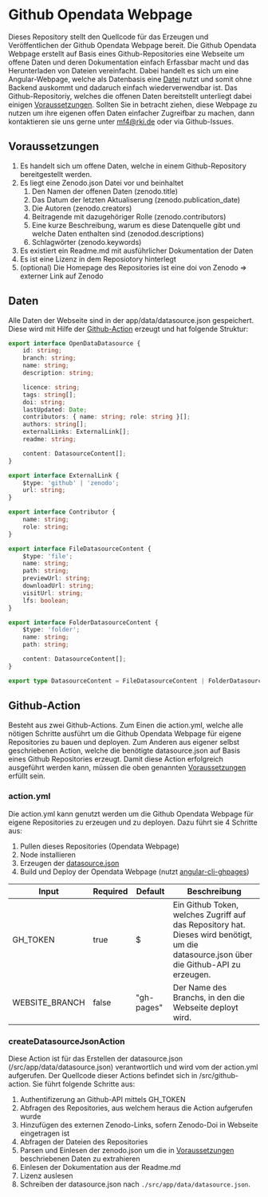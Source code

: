 # Github Opendata Webpage

Dieses Repository stellt den Quellcode für das Erzeugen und Veröffentlichen der Github Opendata Webpage bereit. Die Github Opendata Webpage erstellt auf Basis eines Github-Repositories eine Webseite um offene Daten und deren Dokumentation einfach Erfassbar macht und das Herunterladen von Dateien vereinfacht. Dabei handelt es sich um eine Angular-Webpage, welche als Datenbasis eine [Datei](#daten) nutzt und somit ohne Backend auskommt und dadaruch einfach wiederverwendbar ist. Das Github-Repositoriy, welches die offenen Daten bereitstellt unterliegt dabei einigen [Voraussetzungen](#Voraussetzungen). Sollten Sie in betracht ziehen, diese Webpage zu nutzen um ihre eigenen offen Daten einfacher Zugreifbar zu machen, dann kontaktieren sie uns gerne unter [mf4@rki.de](mailto:mf4@rki.de) oder via Github-Issues.

## Voraussetzungen

1. Es handelt sich um offene Daten, welche in einem Github-Repository bereitgestellt werden.
1. Es liegt eine Zenodo.json Datei vor und beinhaltet 
    1. Den Namen der offenen Daten (zenodo.title)
    1. Das Datum der letzten Aktualiserung (zenodo.publication_date)
    1. Die Autoren (zenodo.creators)
    1. Beitragende mit dazugehöriger Rolle (zenodo.contributors)
    1. Eine kurze Beschreibung, warum es diese Datenquelle gibt und welche Daten enthalten sind (zenodod.descriptions)
    1. Schlagwörter (zenodo.keywords)
1. Es existiert ein Readme.md mit ausführlicher Dokumentation der Daten
1. Es ist eine Lizenz in dem Reposiotory hinterlegt
1. (optional) Die Homepage des Repositories ist eine doi von Zenodo => externer Link auf Zenodo 

## Daten

Alle Daten der Webseite sind in der app/data/datasource.json gespeichert. Diese wird mit Hilfe der [Github-Action](#createDatasourceJsonAction) erzeugt und hat folgende Struktur:

```typescript
export interface OpenDataDatasource {
    id: string;
    branch: string;
    name: string;
    description: string;

    licence: string;
    tags: string[];
    doi: string;
    lastUpdated: Date;
    contributors: { name: string; role: string }[];
    authors: string[];
    externalLinks: ExternalLink[];
    readme: string;

    content: DatasourceContent[];
}

export interface ExternalLink {
    $type: 'github' | 'zenodo';
    url: string;
}

export interface Contributor {
    name: string;
    role: string;
}

export interface FileDatasourceContent {
    $type: 'file';
    name: string;
    path: string;
    previewUrl: string;
    downloadUrl: string;
    visitUrl: string;
    lfs: boolean;
}

export interface FolderDatasourceContent {
    $type: 'folder';
    name: string;
    path: string;

    content: DatasourceContent[];
}

export type DatasourceContent = FileDatasourceContent | FolderDatasourceContent;
```

## Github-Action

Besteht aus zwei Github-Actions. Zum Einen die action.yml, welche alle nötigen Schritte ausführt um die Github Opendata Webpage für eigene Repositories zu bauen und deployen. Zum Anderen aus eigener selbst geschriebenen Action, welche die benötigte datasource.json auf Basis eines Github Repositories erzeugt. Damit diese Action erfolgreich ausgeführt werden kann, müssen die oben genannten [Voraussetzungen](#voraussetzungen) erfüllt sein.

### action.yml

Die action.yml kann genutzt werden um die Github Opendata Webpage für eigene Repositories zu erzeugen und zu deployen. Dazu führt sie 4 Schritte aus:

1. Pullen dieses Repositories (Opendata Webpage)
2. Node installieren
3. Erzeugen der [datasource.json](#createDatasourceJsonAction)
4. Build und Deploy der Opendata Webpage (nutzt [angular-cli-ghpages](https://github.com/angular-schule/angular-cli-ghpages))

| Input          | Required | Default    | Beschreibung                                                                                                                            |
| -------------- | -------- | ---------- | --------------------------------------------------------------------------------------------------------------------------------------- |
| GH_TOKEN       | true     | $          | Ein Github Token, welches Zugriff auf das Repository hat. Dieses wird benötigt, um die datasource.json über die Github-API zu erzeugen. |
| WEBSITE_BRANCH | false    | "gh-pages" | Der Name des Branchs, in den die Webseite deployt wird.                                                                                  |

### createDatasourceJsonAction

Diese Action ist für das Erstellen der datasource.json (/src/app/data/datasource.json) verantwortlich und wird vom der action.yml aufgerufen. Der Quellcode dieser Actions befindet sich in /src/github-action. Sie führt folgende Schritte aus:

1. Authentifizerung an Github-API mittels GH_TOKEN
2. Abfragen des Repositories, aus welchem heraus die Action aufgerufen wurde
3. Hinzufügen des externen Zenodo-Links, sofern Zenodo-Doi in Webseite eingetragen ist
4. Abfragen der Dateien des Repositories
5. Parsen und Einlesen der zenodo.json um die in [Voraussetzungen](#voraussetzungen) beschriebenen Daten zu extrahieren
6. Einlesen der Dokumentation aus der Readme.md
7. Lizenz auslesen
8. Schreiben der datasource.json nach `./src/app/data/datasource.json`.
